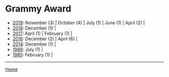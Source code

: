 # Grammy Award

  * [2019](./grammy-award-2019.md): 
      November (3) | 
      October (4) | 
      July (1) | 
      June (1) | 
      April (2) | 
  * [2018](./grammy-award-2018.md): 
      December (1) | 
  * [2017](./grammy-award-2017.md): 
      April (1) | 
      February (1) | 
  * [2016](./grammy-award-2016.md): 
      December (2) | 
      April (6) | 
  * [2014](./grammy-award-2014.md): 
      December (1) | 
  * [1986](./grammy-award-1986.md): 
      July (1) | 
  * [1985](./grammy-award-1985.md): 
      February (1) | 

----

[Home](../)
